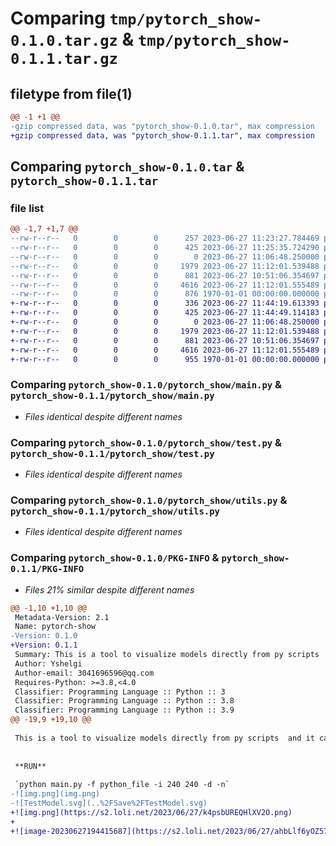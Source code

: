 # Comparing `tmp/pytorch_show-0.1.0.tar.gz` & `tmp/pytorch_show-0.1.1.tar.gz`

## filetype from file(1)

```diff
@@ -1 +1 @@
-gzip compressed data, was "pytorch_show-0.1.0.tar", max compression
+gzip compressed data, was "pytorch_show-0.1.1.tar", max compression
```

## Comparing `pytorch_show-0.1.0.tar` & `pytorch_show-0.1.1.tar`

### file list

```diff
@@ -1,7 +1,7 @@
--rw-r--r--   0        0        0      257 2023-06-27 11:23:27.784469 pytorch_show-0.1.0/README.md
--rw-r--r--   0        0        0      425 2023-06-27 11:25:35.724290 pytorch_show-0.1.0/pyproject.toml
--rw-r--r--   0        0        0        0 2023-06-27 11:06:48.250000 pytorch_show-0.1.0/pytorch_show/__init__.py
--rw-r--r--   0        0        0     1979 2023-06-27 11:12:01.539488 pytorch_show-0.1.0/pytorch_show/main.py
--rw-r--r--   0        0        0      881 2023-06-27 10:51:06.354697 pytorch_show-0.1.0/pytorch_show/test.py
--rw-r--r--   0        0        0     4616 2023-06-27 11:12:01.555489 pytorch_show-0.1.0/pytorch_show/utils.py
--rw-r--r--   0        0        0      876 1970-01-01 00:00:00.000000 pytorch_show-0.1.0/PKG-INFO
+-rw-r--r--   0        0        0      336 2023-06-27 11:44:19.613393 pytorch_show-0.1.1/README.md
+-rw-r--r--   0        0        0      425 2023-06-27 11:44:49.114183 pytorch_show-0.1.1/pyproject.toml
+-rw-r--r--   0        0        0        0 2023-06-27 11:06:48.250000 pytorch_show-0.1.1/pytorch_show/__init__.py
+-rw-r--r--   0        0        0     1979 2023-06-27 11:12:01.539488 pytorch_show-0.1.1/pytorch_show/main.py
+-rw-r--r--   0        0        0      881 2023-06-27 10:51:06.354697 pytorch_show-0.1.1/pytorch_show/test.py
+-rw-r--r--   0        0        0     4616 2023-06-27 11:12:01.555489 pytorch_show-0.1.1/pytorch_show/utils.py
+-rw-r--r--   0        0        0      955 1970-01-01 00:00:00.000000 pytorch_show-0.1.1/PKG-INFO
```

### Comparing `pytorch_show-0.1.0/pytorch_show/main.py` & `pytorch_show-0.1.1/pytorch_show/main.py`

 * *Files identical despite different names*

### Comparing `pytorch_show-0.1.0/pytorch_show/test.py` & `pytorch_show-0.1.1/pytorch_show/test.py`

 * *Files identical despite different names*

### Comparing `pytorch_show-0.1.0/pytorch_show/utils.py` & `pytorch_show-0.1.1/pytorch_show/utils.py`

 * *Files identical despite different names*

### Comparing `pytorch_show-0.1.0/PKG-INFO` & `pytorch_show-0.1.1/PKG-INFO`

 * *Files 21% similar despite different names*

```diff
@@ -1,10 +1,10 @@
 Metadata-Version: 2.1
 Name: pytorch-show
-Version: 0.1.0
+Version: 0.1.1
 Summary: This is a tool to visualize models directly from py scripts
 Author: Yshelgi
 Author-email: 3041696596@qq.com
 Requires-Python: >=3.8,<4.0
 Classifier: Programming Language :: Python :: 3
 Classifier: Programming Language :: Python :: 3.8
 Classifier: Programming Language :: Python :: 3.9
@@ -19,9 +19,10 @@
 
 This is a tool to visualize models directly from py scripts  and it can automatically find all nn.Module in the file
 
 
 **RUN**
 
 `python main.py -f python_file -i 240 240 -d -n`
-![img.png](img.png)
-![TestModel.svg](..%2FSave%2FTestModel.svg)
+![img.png](https://s2.loli.net/2023/06/27/k4psbUREQHlXV2O.png)
+
+![image-20230627194415687](https://s2.loli.net/2023/06/27/ahbLlf6yOZ57KYw.png)
```

